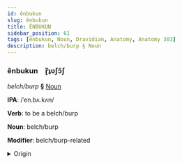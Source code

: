 ```yaml
---
id: ênbukun
slug: ênbukun
title: ÊNBUKUN
sidebar_position: 61
tags: [ênbukun, Noun, Dravidian, Anatomy, Anatomy 303]
description: belch/burp § Noun
---
```


### ênbukun&emsp;<span kind="abugida">ɽ̃ʇʋʃɔ̃ʃ</span>

*belch/burp* **§** [Noun](../../tags/Noun)

**IPA**: /ˈen.bʌ.kʌn/

**Verb**: to be a belch/burp

**Noun**: belch/burp

**Modifier**: belch/burp-related

<details>
    <summary>Origin</summary>
    Malayalam ഏമ്പക്കം ēmpakkaṁ /eːmbɐkkɐm/<br/>
    <em>Dravidian Language Family</em>
</details>